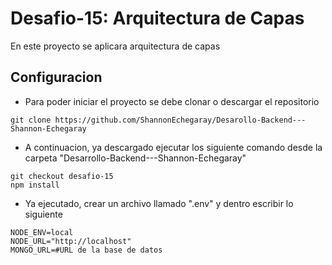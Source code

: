 # Desafio-15: Arquitectura de Capas

En este proyecto se aplicara arquitectura de capas

## Configuracion

- Para poder iniciar el proyecto se debe clonar o descargar el repositorio

```
git clone https://github.com/ShannonEchegaray/Desarollo-Backend---Shannon-Echegaray
```

- A continuacion, ya descargado ejecutar los siguiente comando desde la carpeta "Desarrollo-Backend---Shannon-Echegaray"

```
git checkout desafio-15
npm install
```

- Ya ejecutado, crear un archivo llamado ".env" y dentro escribir lo siguiente

```
NODE_ENV=local
NODE_URL="http://localhost"
MONGO_URL=#URL de la base de datos
```
